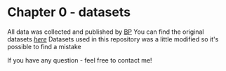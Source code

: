 # Chapter 0 - datasets
All data was collected and published by [BP](https://www.bp.com/)
You can find the original datasets [*here*](https://www.bp.com/en/global/corporate/energy-economics/statistical-review-of-world-energy/downloads.html)
Datasets used in this repository was a little modified so it's possible to find a mistake

If you have any question - feel free to contact me!

